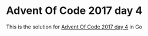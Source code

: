 # Advent Of Code 2017 day 4

This is the solution for [Advent Of Code 2017 day 4](https://adventofcode.com/2017/day/4) in Go
